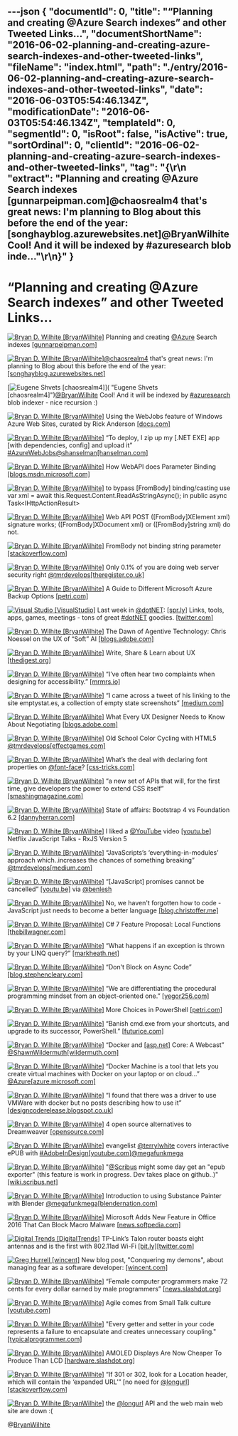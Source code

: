 ---json
{
  "documentId": 0,
  "title": "“Planning and creating @Azure Search indexes” and other Tweeted Links…",
  "documentShortName": "2016-06-02-planning-and-creating-azure-search-indexes-and-other-tweeted-links",
  "fileName": "index.html",
  "path": "./entry/2016-06-02-planning-and-creating-azure-search-indexes-and-other-tweeted-links",
  "date": "2016-06-03T05:54:46.134Z",
  "modificationDate": "2016-06-03T05:54:46.134Z",
  "templateId": 0,
  "segmentId": 0,
  "isRoot": false,
  "isActive": true,
  "sortOrdinal": 0,
  "clientId": "2016-06-02-planning-and-creating-azure-search-indexes-and-other-tweeted-links",
  "tag": "{\r\n  \"extract\": \"Planning and creating @Azure Search indexes [gunnarpeipman.com]@chaosrealm4 that's great news: I'm planning to Blog about this before the end of the year: [songhayblog.azurewebsites.net]@BryanWilhite Cool! And it will be indexed by #azuresearch blob inde...\"\r\n}"
}
---

# “Planning and creating @Azure Search indexes” and other Tweeted Links…

[<img alt="Bryan D. Wilhite [BryanWilhite]" src="https://songhay.blob.core.windows.net/shared-social-twitter/BryanWilhite.jpeg">](http://t.co/UNdqV0Z1zz "Bryan D. Wilhite [BryanWilhite]") Planning and creating [@Azure](http://twitter.com/Azure) Search indexes [[gunnarpeipman.com]](http://gunnarpeipman.com/2016/03/planning-and-creating-azure-search-indexes/)

[<img alt="Bryan D. Wilhite [BryanWilhite]" src="https://songhay.blob.core.windows.net/shared-social-twitter/BryanWilhite.jpeg">](http://t.co/UNdqV0Z1zz "Bryan D. Wilhite [BryanWilhite]")[@chaosrealm4](http://twitter.com/chaosrealm4) that's great news: I'm planning to Blog about this before the end of the year: [[songhayblog.azurewebsites.net]](http://songhayblog.azurewebsites.net)

[<img alt="Eugene Shvets [chaosrealm4]" src="https://songhay.blob.core.windows.net/shared-social-twitter/chaosrealm4.jpeg">]( "Eugene Shvets [chaosrealm4]")[@BryanWilhite](http://twitter.com/BryanWilhite) Cool! And it will be indexed by [#azuresearch](http://twitter.com/search?q=%23azuresearch) blob indexer - nice recursion :)

[<img alt="Bryan D. Wilhite [BryanWilhite]" src="https://songhay.blob.core.windows.net/shared-social-twitter/BryanWilhite.jpeg">](http://t.co/UNdqV0Z1zz "Bryan D. Wilhite [BryanWilhite]") Using the WebJobs feature of Windows Azure Web Sites, curated by Rick Anderson [[docs.com]](https://docs.com/rick-anderson-1/3369/using-the-webjobs-feature-of-windows-azure-web)

[<img alt="Bryan D. Wilhite [BryanWilhite]" src="https://songhay.blob.core.windows.net/shared-social-twitter/BryanWilhite.jpeg">](http://t.co/UNdqV0Z1zz "Bryan D. Wilhite [BryanWilhite]") “To deploy, I zip up my [.NET EXE] app [with dependencies, config] and upload it” [#AzureWebJobs](http://twitter.com/search?q=%23AzureWebJobs)[@shanselman](http://twitter.com/shanselman)[[hanselman.com]](http://www.hanselman.com/blog/IntroducingWindowsAzureWebJobs.aspx)

[<img alt="Bryan D. Wilhite [BryanWilhite]" src="https://songhay.blob.core.windows.net/shared-social-twitter/BryanWilhite.jpeg">](http://t.co/UNdqV0Z1zz "Bryan D. Wilhite [BryanWilhite]") How WebAPI does Parameter Binding [[blogs.msdn.microsoft.com]](https://blogs.msdn.microsoft.com/jmstall/2012/04/16/how-webapi-does-parameter-binding/)

[<img alt="Bryan D. Wilhite [BryanWilhite]" src="https://songhay.blob.core.windows.net/shared-social-twitter/BryanWilhite.jpeg">](http://t.co/UNdqV0Z1zz "Bryan D. Wilhite [BryanWilhite]") to bypass [FromBody] binding/casting use var xml = await this.Request.Content.ReadAsStringAsync(); in public async Task&lt;IHttpActionResult&gt;

[<img alt="Bryan D. Wilhite [BryanWilhite]" src="https://songhay.blob.core.windows.net/shared-social-twitter/BryanWilhite.jpeg">](http://t.co/UNdqV0Z1zz "Bryan D. Wilhite [BryanWilhite]") Web API POST ([FromBody]XElement xml) signature works; ([FromBody]XDocument xml) or ([FromBody]string xml) do not.

[<img alt="Bryan D. Wilhite [BryanWilhite]" src="https://songhay.blob.core.windows.net/shared-social-twitter/BryanWilhite.jpeg">](http://t.co/UNdqV0Z1zz "Bryan D. Wilhite [BryanWilhite]") FromBody not binding string parameter [[stackoverflow.com]](http://stackoverflow.com/q/11515319/22944?stw=2)

[<img alt="Bryan D. Wilhite [BryanWilhite]" src="https://songhay.blob.core.windows.net/shared-social-twitter/BryanWilhite.jpeg">](http://t.co/UNdqV0Z1zz "Bryan D. Wilhite [BryanWilhite]") Only 0.1% of you are doing web server security right [@tmrdevelops](http://twitter.com/tmrdevelops)[[theregister.co.uk]](http://www.theregister.co.uk/2016/03/24/see_a_pin_and_pick_it_up_for_the_sake_of_security/)

[<img alt="Bryan D. Wilhite [BryanWilhite]" src="https://songhay.blob.core.windows.net/shared-social-twitter/BryanWilhite.jpeg">](http://t.co/UNdqV0Z1zz "Bryan D. Wilhite [BryanWilhite]") A Guide to Different Microsoft Azure Backup Options [[petri.com]](https://www.petri.com/guide-different-microsoft-azure-backup-options)

[<img alt="Visual Studio [VisualStudio]" src="https://songhay.blob.core.windows.net/shared-social-twitter/VisualStudio.png">](http://t.co/OqnL9IGcUY "Visual Studio [VisualStudio]") Last week in [@dotNET](http://twitter.com/dotNET): [[spr.ly]](http://spr.ly/6012BollE) Links, tools, apps, games, meetings - tons of great [#dotNET](http://twitter.com/search?q=%23dotNET) goodies. [[twitter.com]](http://twitter.com/VisualStudio/status/733028385086132228/photo/1)

[<img alt="Bryan D. Wilhite [BryanWilhite]" src="https://songhay.blob.core.windows.net/shared-social-twitter/BryanWilhite.jpeg">](http://t.co/UNdqV0Z1zz "Bryan D. Wilhite [BryanWilhite]") The Dawn of Agentive Technology: Chris Noessel on the UX of “Soft” AI [[blogs.adobe.com]](http://blogs.adobe.com/creativecloud/the-dawn-of-agentive-technology-the-ux-of-soft-ai-chris-noessel/)

[<img alt="Bryan D. Wilhite [BryanWilhite]" src="https://songhay.blob.core.windows.net/shared-social-twitter/BryanWilhite.jpeg">](http://t.co/UNdqV0Z1zz "Bryan D. Wilhite [BryanWilhite]") Write, Share &amp; Learn about UX [[thedigest.org]](https://thedigest.org/)

[<img alt="Bryan D. Wilhite [BryanWilhite]" src="https://songhay.blob.core.windows.net/shared-social-twitter/BryanWilhite.jpeg">](http://t.co/UNdqV0Z1zz "Bryan D. Wilhite [BryanWilhite]") “I’ve often hear two complaints when designing for accessibility.” [[mrmrs.io]](http://mrmrs.io/writing/2016/03/23/the-veil-of-ignorance/)

[<img alt="Bryan D. Wilhite [BryanWilhite]" src="https://songhay.blob.core.windows.net/shared-social-twitter/BryanWilhite.jpeg">](http://t.co/UNdqV0Z1zz "Bryan D. Wilhite [BryanWilhite]") “I came across a tweet of his linking to the site emptystat.es, a collection of empty state screenshots” [[medium.com]](https://medium.com/@benjbrandall/the-most-overlooked-aspect-of-ux-design-could-be-the-most-important-f1df7a5729e9#.c6l84n810)

[<img alt="Bryan D. Wilhite [BryanWilhite]" src="https://songhay.blob.core.windows.net/shared-social-twitter/BryanWilhite.jpeg">](http://t.co/UNdqV0Z1zz "Bryan D. Wilhite [BryanWilhite]") What Every UX Designer Needs to Know About Negotiating [[blogs.adobe.com]](http://blogs.adobe.com/creativecloud/what-every-ux-designer-needs-to-know-about-negotiating/)

[<img alt="Bryan D. Wilhite [BryanWilhite]" src="https://songhay.blob.core.windows.net/shared-social-twitter/BryanWilhite.jpeg">](http://t.co/UNdqV0Z1zz "Bryan D. Wilhite [BryanWilhite]") Old School Color Cycling with HTML5 [@tmrdevelops](http://twitter.com/tmrdevelops)[[effectgames.com]](http://www.effectgames.com/effect/article-Old_School_Color_Cycling_with_HTML5.html)

[<img alt="Bryan D. Wilhite [BryanWilhite]" src="https://songhay.blob.core.windows.net/shared-social-twitter/BryanWilhite.jpeg">](http://t.co/UNdqV0Z1zz "Bryan D. Wilhite [BryanWilhite]") What’s the deal with declaring font properties on [@font-face](http://twitter.com/font-face)? [[css-tricks.com]](https://css-tricks.com/whats-deal-declaring-font-properties-font-face/)

[<img alt="Bryan D. Wilhite [BryanWilhite]" src="https://songhay.blob.core.windows.net/shared-social-twitter/BryanWilhite.jpeg">](http://t.co/UNdqV0Z1zz "Bryan D. Wilhite [BryanWilhite]") “a new set of APIs that will, for the first time, give developers the power to extend CSS itself” [[smashingmagazine.com]](https://www.smashingmagazine.com/2016/03/houdini-maybe-the-most-exciting-development-in-css-youve-never-heard-of/)

[<img alt="Bryan D. Wilhite [BryanWilhite]" src="https://songhay.blob.core.windows.net/shared-social-twitter/BryanWilhite.jpeg">](http://t.co/UNdqV0Z1zz "Bryan D. Wilhite [BryanWilhite]") State of affairs: Bootstrap 4 vs Foundation 6.2 [[dannyherran.com]](http://dannyherran.com/2016/03/state-of-affairs-bootstrap-4-vs-foundation-6/)

[<img alt="Bryan D. Wilhite [BryanWilhite]" src="https://songhay.blob.core.windows.net/shared-social-twitter/BryanWilhite.jpeg">](http://t.co/UNdqV0Z1zz "Bryan D. Wilhite [BryanWilhite]") I liked a [@YouTube](http://twitter.com/YouTube) video [[youtu.be]](http://youtu.be/COviCoUtwx4?a) Netflix JavaScript Talks - RxJS Version 5

[<img alt="Bryan D. Wilhite [BryanWilhite]" src="https://songhay.blob.core.windows.net/shared-social-twitter/BryanWilhite.jpeg">](http://t.co/UNdqV0Z1zz "Bryan D. Wilhite [BryanWilhite]") “JavaScripts’s ‘everything-in-modules’ approach which..increases the chances of something breaking” [@tmrdevelops](http://twitter.com/tmrdevelops)[[medium.com]](https://medium.com/@thomasfuchs/what-if-we-had-a-great-standard-library-in-javascript-52692342ee3f)

[<img alt="Bryan D. Wilhite [BryanWilhite]" src="https://songhay.blob.core.windows.net/shared-social-twitter/BryanWilhite.jpeg">](http://t.co/UNdqV0Z1zz "Bryan D. Wilhite [BryanWilhite]") “[JavaScript] promises cannot be cancelled” [[youtu.be]](https://youtu.be/COviCoUtwx4) via [@benlesh](http://twitter.com/benlesh)

[<img alt="Bryan D. Wilhite [BryanWilhite]" src="https://songhay.blob.core.windows.net/shared-social-twitter/BryanWilhite.jpeg">](http://t.co/UNdqV0Z1zz "Bryan D. Wilhite [BryanWilhite]") No, we haven't forgotten how to code - JavaScript just needs to become a better language [[blog.christoffer.me]](http://blog.christoffer.me/no-we-havent-forgotten-how-to-code-javascript-just-needs-to-become-a-better-language/)

[<img alt="Bryan D. Wilhite [BryanWilhite]" src="https://songhay.blob.core.windows.net/shared-social-twitter/BryanWilhite.jpeg">](http://t.co/UNdqV0Z1zz "Bryan D. Wilhite [BryanWilhite]") C# 7 Feature Proposal: Local Functions [[thebillwagner.com]](http://thebillwagner.com/Blog/Item/2016-03-02-C7FeatureProposalLocalFunctions)

[<img alt="Bryan D. Wilhite [BryanWilhite]" src="https://songhay.blob.core.windows.net/shared-social-twitter/BryanWilhite.jpeg">](http://t.co/UNdqV0Z1zz "Bryan D. Wilhite [BryanWilhite]") “What happens if an exception is thrown by your LINQ query?” [[markheath.net]](http://markheath.net/post/suppress-exceptions-linq)

[<img alt="Bryan D. Wilhite [BryanWilhite]" src="https://songhay.blob.core.windows.net/shared-social-twitter/BryanWilhite.jpeg">](http://t.co/UNdqV0Z1zz "Bryan D. Wilhite [BryanWilhite]") “Don't Block on Async Code” [[blog.stephencleary.com]](http://blog.stephencleary.com/2012/07/dont-block-on-async-code.html)

[<img alt="Bryan D. Wilhite [BryanWilhite]" src="https://songhay.blob.core.windows.net/shared-social-twitter/BryanWilhite.jpeg">](http://t.co/UNdqV0Z1zz "Bryan D. Wilhite [BryanWilhite]") “We are differentiating the procedural programming mindset from an object-oriented one.” [[yegor256.com]](http://www.yegor256.com/2014/09/16/getters-and-setters-are-evil.html)

[<img alt="Bryan D. Wilhite [BryanWilhite]" src="https://songhay.blob.core.windows.net/shared-social-twitter/BryanWilhite.jpeg">](http://t.co/UNdqV0Z1zz "Bryan D. Wilhite [BryanWilhite]") More Choices in PowerShell [[petri.com]](https://www.petri.com/more-choices-powershell)

[<img alt="Bryan D. Wilhite [BryanWilhite]" src="https://songhay.blob.core.windows.net/shared-social-twitter/BryanWilhite.jpeg">](http://t.co/UNdqV0Z1zz "Bryan D. Wilhite [BryanWilhite]") “Banish cmd.exe from your shortcuts, and upgrade to its successor, PowerShell.” [[futurice.com]](http://futurice.com/blog/a-saner-windows-command-line-part-1)

[<img alt="Bryan D. Wilhite [BryanWilhite]" src="https://songhay.blob.core.windows.net/shared-social-twitter/BryanWilhite.jpeg">](http://t.co/UNdqV0Z1zz "Bryan D. Wilhite [BryanWilhite]") “Docker and [[asp.net]](http://ASP.NET) Core: A Webcast” [@ShawnWildermuth](http://twitter.com/ShawnWildermuth)[[wildermuth.com]](http://wildermuth.com/2016/3/28/Docker_and_ASP_NET_Core_A_Webcast)

[<img alt="Bryan D. Wilhite [BryanWilhite]" src="https://songhay.blob.core.windows.net/shared-social-twitter/BryanWilhite.jpeg">](http://t.co/UNdqV0Z1zz "Bryan D. Wilhite [BryanWilhite]") “Docker Machine is a tool that lets you create virtual machines with Docker on your laptop or on cloud…” [@Azure](http://twitter.com/Azure)[[azure.microsoft.com]](https://azure.microsoft.com/en-us/blog/docker-machine-azure-driver/)

[<img alt="Bryan D. Wilhite [BryanWilhite]" src="https://songhay.blob.core.windows.net/shared-social-twitter/BryanWilhite.jpeg">](http://t.co/UNdqV0Z1zz "Bryan D. Wilhite [BryanWilhite]") “I found that there was a driver to use VMWare with docker but no posts describing how to use it” [[designcoderelease.blogspot.co.uk]](http://designcoderelease.blogspot.co.uk/2016/03/docker-using-vmware-workstation-on.html)

[<img alt="Bryan D. Wilhite [BryanWilhite]" src="https://songhay.blob.core.windows.net/shared-social-twitter/BryanWilhite.jpeg">](http://t.co/UNdqV0Z1zz "Bryan D. Wilhite [BryanWilhite]") 4 open source alternatives to Dreamweaver [[opensource.com]](https://opensource.com/business/16/3/open-source-alternatives-dreamweaver)

[<img alt="Bryan D. Wilhite [BryanWilhite]" src="https://songhay.blob.core.windows.net/shared-social-twitter/BryanWilhite.jpeg">](http://t.co/UNdqV0Z1zz "Bryan D. Wilhite [BryanWilhite]") evangelist [@terrylwhite](http://twitter.com/terrylwhite) covers interactive ePUB with [#AdobeInDesign](http://twitter.com/search?q=%23AdobeInDesign)[[youtube.com]](https://www.youtube.com/watch?v=sokrbc2bfmk)[@megafunkmega](http://twitter.com/megafunkmega)

[<img alt="Bryan D. Wilhite [BryanWilhite]" src="https://songhay.blob.core.windows.net/shared-social-twitter/BryanWilhite.jpeg">](http://t.co/UNdqV0Z1zz "Bryan D. Wilhite [BryanWilhite]") "[@Scribus](http://twitter.com/Scribus) might some day get an "epub exporter" (this feature is work in progress. Dev takes place on github..)" [[wiki.scribus.net]](https://wiki.scribus.net/canvas/PDF_to_ePub_ebook)

[<img alt="Bryan D. Wilhite [BryanWilhite]" src="https://songhay.blob.core.windows.net/shared-social-twitter/BryanWilhite.jpeg">](http://t.co/UNdqV0Z1zz "Bryan D. Wilhite [BryanWilhite]") Introduction to using Substance Painter with Blender [@megafunkmega](http://twitter.com/megafunkmega)[[blendernation.com]](http://www.blendernation.com/2016/03/24/introduction-using-substance-painter-blender/)

[<img alt="Bryan D. Wilhite [BryanWilhite]" src="https://songhay.blob.core.windows.net/shared-social-twitter/BryanWilhite.jpeg">](http://t.co/UNdqV0Z1zz "Bryan D. Wilhite [BryanWilhite]") Microsoft Adds New Feature in Office 2016 That Can Block Macro Malware [[news.softpedia.com]](http://news.softpedia.com/news/microsoft-adds-new-feature-in-office-2016-that-can-block-macro-malware-502058.shtml)

[<img alt="Digital Trends [DigitalTrends]" src="https://songhay.blob.core.windows.net/shared-social-twitter/DigitalTrends.jpg">](https://t.co/wxxwes6lsF "Digital Trends [DigitalTrends]") TP-Link’s Talon router boasts eight antennas and is the first with 802.11ad Wi-Fi [[bit.ly]](http://bit.ly/1YD1xc6)[[twitter.com]](http://twitter.com/DigitalTrends/status/733027920969498625/photo/1)

[<img alt="Greg Hurrell [wincent]" src="https://songhay.blob.core.windows.net/shared-social-twitter/wincent.jpg">](https://t.co/99KD7W3tUY "Greg Hurrell [wincent]") New blog post, "Conquering my demons", about managing fear as a software developer: [[wincent.com]](https://wincent.com/blog/demons)

[<img alt="Bryan D. Wilhite [BryanWilhite]" src="https://songhay.blob.core.windows.net/shared-social-twitter/BryanWilhite.jpeg">](http://t.co/UNdqV0Z1zz "Bryan D. Wilhite [BryanWilhite]") “Female computer programmers make 72 cents for every dollar earned by male programmers” [[news.slashdot.org]](https://news.slashdot.org/story/16/03/24/1623239/female-computer-programmers-make-072-for-every-dollar-made-by-male-study)

[<img alt="Bryan D. Wilhite [BryanWilhite]" src="https://songhay.blob.core.windows.net/shared-social-twitter/BryanWilhite.jpeg">](http://t.co/UNdqV0Z1zz "Bryan D. Wilhite [BryanWilhite]") Agile comes from Small Talk culture [[youtube.com]](https://www.youtube.com/watch?v=l1Efy4RB_kw)

[<img alt="Bryan D. Wilhite [BryanWilhite]" src="https://songhay.blob.core.windows.net/shared-social-twitter/BryanWilhite.jpeg">](http://t.co/UNdqV0Z1zz "Bryan D. Wilhite [BryanWilhite]") "Every getter and setter in your code represents a failure to encapsulate and creates unnecessary coupling." [[typicalprogrammer.com]](http://typicalprogrammer.com/doing-it-wrong-getters-and-setters/)

[<img alt="Bryan D. Wilhite [BryanWilhite]" src="https://songhay.blob.core.windows.net/shared-social-twitter/BryanWilhite.jpeg">](http://t.co/UNdqV0Z1zz "Bryan D. Wilhite [BryanWilhite]") AMOLED Displays Are Now Cheaper To Produce Than LCD [[hardware.slashdot.org]](https://hardware.slashdot.org/story/16/03/24/1521204/amoled-displays-are-now-cheaper-to-produce-than-lcd?utm_source=feedly1.0mainlinkanon&utm_medium=feed)

[<img alt="Bryan D. Wilhite [BryanWilhite]" src="https://songhay.blob.core.windows.net/shared-social-twitter/BryanWilhite.jpeg">](http://t.co/UNdqV0Z1zz "Bryan D. Wilhite [BryanWilhite]") “If 301 or 302, look for a Location header, which will contain the ‘expanded URL’” [no need for [@longurl](http://twitter.com/longurl)] [[stackoverflow.com]](http://stackoverflow.com/a/2569869/22944)

[<img alt="Bryan D. Wilhite [BryanWilhite]" src="https://songhay.blob.core.windows.net/shared-social-twitter/BryanWilhite.jpeg">](http://t.co/UNdqV0Z1zz "Bryan D. Wilhite [BryanWilhite]") the [@longurl](http://twitter.com/longurl) API and the web main web site are down :(

@[BryanWilhite](https://twitter.com/BryanWilhite)
